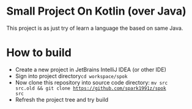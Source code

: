 # Small Project On Kotlin (over Java)
This project is as just try of learn a language the based on same Java.</pre>
# How to build
- Create a new project in JetBrains IntelliJ IDEA (or other IDE)
- Sign into project directory<code>cd workspace/spok</code>
- Now clone this repository into source code directory: <code>mv src src.old && git clone https://github.com/spark1991z/spok src</code>
- Refresh the project tree and try build
